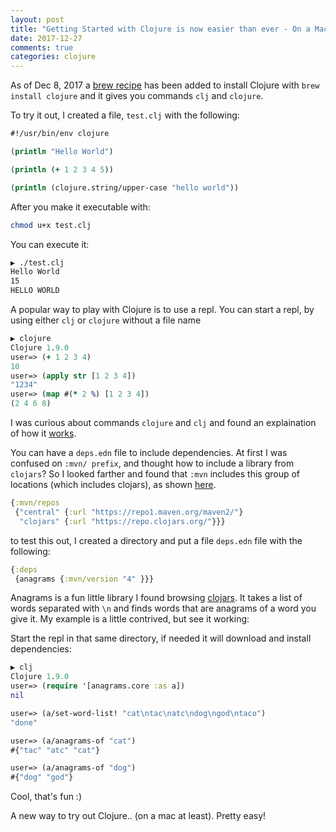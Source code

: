 ```yaml
---
layout: post
title: "Getting Started with Clojure is now easier than ever - On a Mac"
date: 2017-12-27
comments: true
categories: clojure
---
```


As of Dec 8, 2017 a [brew recipe](https://github.com/Homebrew/homebrew-core/blob/master/Formula/clojure.rb) has been added to install Clojure with `brew install clojure` and it gives you commands `clj` and `clojure`. 

To try it out, I created a file, `test.clj` with the following:

```clojure
#!/usr/bin/env clojure

(println "Hello World")

(println (+ 1 2 3 4 5))

(println (clojure.string/upper-case "hello world"))
```

After you make it executable with: 

```bash
chmod u+x test.clj
```

You can execute it:

```bash
▶ ./test.clj
Hello World
15
HELLO WORLD
```

A popular way to play with Clojure is to use a repl. You can start a repl, by using either `clj` or `clojure` without a file name

```clojure
▶ clojure
Clojure 1.9.0
user=> (+ 1 2 3 4)
10
user=> (apply str [1 2 3 4])
"1234"
user=> (map #(* 2 %) [1 2 3 4])
(2 4 6 8)
```

I was curious about commands `clojure` and `clj` and found an explaination of how it [works](https://clojure.org/reference/deps_and_cli#_usage).

You can have a `deps.edn` file to include dependencies. At first I was confused on `:mvn/ prefix`, and thought how to include a library from `clojars`? So I looked farther and found that `:mvn` includes this group of locations (which includes clojars), as shown [here](https://clojure.org/reference/deps_and_cli#_providers).

```clojure
{:mvn/repos
 {"central" {:url "https://repo1.maven.org/maven2/"}
  "clojars" {:url "https://repo.clojars.org/"}}}
```

to test this out, I created a directory and put a file `deps.edn` file with the following: 

```clojure
{:deps
 {anagrams {:mvn/version "4" }}}
```

Anagrams is a fun little library I found browsing [clojars](https://www.clojars.com). It takes a list of words separated with `\n` and finds words that are anagrams of a word you give it. My example is a little contrived, but see it working: 

Start the repl in that same directory, if needed it will download and install dependencies: 

```clojure
▶ clj
Clojure 1.9.0
user=> (require '[anagrams.core :as a])
nil

user=> (a/set-word-list! "cat\ntac\natc\ndog\ngod\ntaco")
"done"

user=> (a/anagrams-of "cat")
#{"tac" "atc" "cat"}

user=> (a/anagrams-of "dog")
#{"dog" "god"}
```

Cool, that's fun :) 

A new way to try out Clojure.. (on a mac at least). Pretty easy!